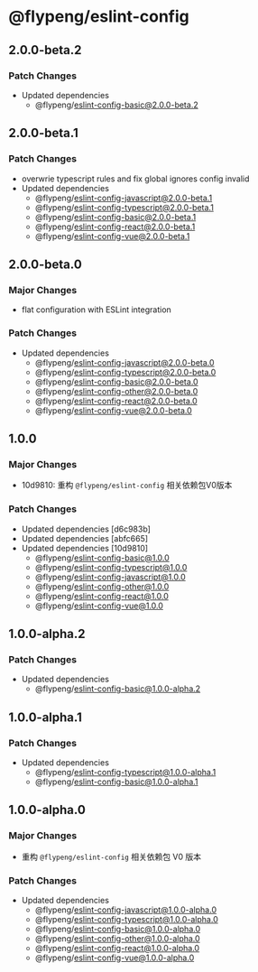 # @flypeng/eslint-config

## 2.0.0-beta.2

### Patch Changes

- Updated dependencies
  - @flypeng/eslint-config-basic@2.0.0-beta.2

## 2.0.0-beta.1

### Patch Changes

- overwrie typescript rules and fix global ignores config invalid
- Updated dependencies
  - @flypeng/eslint-config-javascript@2.0.0-beta.1
  - @flypeng/eslint-config-typescript@2.0.0-beta.1
  - @flypeng/eslint-config-basic@2.0.0-beta.1
  - @flypeng/eslint-config-react@2.0.0-beta.1
  - @flypeng/eslint-config-vue@2.0.0-beta.1

## 2.0.0-beta.0

### Major Changes

- flat configuration with ESLint integration

### Patch Changes

- Updated dependencies
  - @flypeng/eslint-config-javascript@2.0.0-beta.0
  - @flypeng/eslint-config-typescript@2.0.0-beta.0
  - @flypeng/eslint-config-basic@2.0.0-beta.0
  - @flypeng/eslint-config-other@2.0.0-beta.0
  - @flypeng/eslint-config-react@2.0.0-beta.0
  - @flypeng/eslint-config-vue@2.0.0-beta.0

## 1.0.0

### Major Changes

- 10d9810: 重构 `@flypeng/eslint-config` 相关依赖包V0版本

### Patch Changes

- Updated dependencies [d6c983b]
- Updated dependencies [abfc665]
- Updated dependencies [10d9810]
  - @flypeng/eslint-config-basic@1.0.0
  - @flypeng/eslint-config-typescript@1.0.0
  - @flypeng/eslint-config-javascript@1.0.0
  - @flypeng/eslint-config-other@1.0.0
  - @flypeng/eslint-config-react@1.0.0
  - @flypeng/eslint-config-vue@1.0.0

## 1.0.0-alpha.2

### Patch Changes

- Updated dependencies
  - @flypeng/eslint-config-basic@1.0.0-alpha.2

## 1.0.0-alpha.1

### Patch Changes

- Updated dependencies
  - @flypeng/eslint-config-typescript@1.0.0-alpha.1
  - @flypeng/eslint-config-basic@1.0.0-alpha.1

## 1.0.0-alpha.0

### Major Changes

- 重构 `@flypeng/eslint-config` 相关依赖包 V0 版本

### Patch Changes

- Updated dependencies
  - @flypeng/eslint-config-javascript@1.0.0-alpha.0
  - @flypeng/eslint-config-typescript@1.0.0-alpha.0
  - @flypeng/eslint-config-basic@1.0.0-alpha.0
  - @flypeng/eslint-config-other@1.0.0-alpha.0
  - @flypeng/eslint-config-react@1.0.0-alpha.0
  - @flypeng/eslint-config-vue@1.0.0-alpha.0
